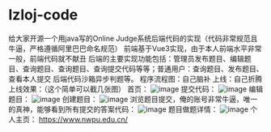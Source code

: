# lzloj-code
给大家开源一个用java写的Online Judge系统后端代码的实现（代码非常规范且牛逼，严格遵循阿里巴巴命名规范）
前端基于Vue3实现，由于本人前端水平非常一般，前端代码就不献丑
后端的主要实现功能包括：管理员发布题目、编辑题目、查询题目、查询题目、查询提交代码等等；普通用户：查询题目、发布题目、查看本人提交
后端代码沙箱异步判题等。
程序流程图：自己脑补
上线：自己折腾
上线效果：（这个简单可以截几张图）
首页：
![image](https://github.com/kukudelongoflzl/lzloj-code/assets/145359909/e25663c2-e7d1-4d71-850b-99461245d90c)
提交代码：
![image](https://github.com/kukudelongoflzl/lzloj-code/assets/145359909/aa0c34ec-339f-484b-aa80-4fb8e15f59df)
编辑题目：
![image](https://github.com/kukudelongoflzl/lzloj-code/assets/145359909/37e74ed9-a491-44b7-9449-59583334e879)
创建题目：
![image](https://github.com/kukudelongoflzl/lzloj-code/assets/145359909/b4d7e4f3-5a91-41fd-a673-8eef770e64e1)
浏览题目提交，俺的账号非常牛逼，唯一的真神，能够看到所有提交的答案代码：
![image](https://github.com/kukudelongoflzl/lzloj-code/assets/145359909/0fb97205-365b-49cd-b60a-f6ae9bfce005)
题目做题详情：
![image](https://github.com/kukudelongoflzl/lzloj-code/assets/145359909/fe28cecb-6b4a-4837-af56-81a45201b05a)
个人主页：
https://www.nwpu.edu.cn/






